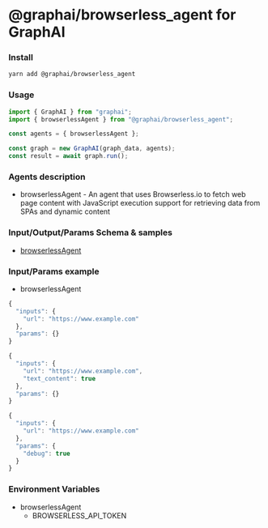 
# @graphai/browserless_agent for GraphAI



### Install

```sh
yarn add @graphai/browserless_agent
```


### Usage

```typescript
import { GraphAI } from "graphai";
import { browserlessAgent } from "@graphai/browserless_agent";

const agents = { browserlessAgent };

const graph = new GraphAI(graph_data, agents);
const result = await graph.run();
```

### Agents description
- browserlessAgent - An agent that uses Browserless.io to fetch web page content with JavaScript execution support for retrieving data from SPAs and dynamic content

### Input/Output/Params Schema & samples
 - [browserlessAgent](https://github.com/receptron/graphai-agents/blob/main/docs/agentDocs/net/browserlessAgent.md)

### Input/Params example
 - browserlessAgent

```typescript
{
  "inputs": {
    "url": "https://www.example.com"
  },
  "params": {}
}
```


```typescript
{
  "inputs": {
    "url": "https://www.example.com",
    "text_content": true
  },
  "params": {}
}
```


```typescript
{
  "inputs": {
    "url": "https://www.example.com"
  },
  "params": {
    "debug": true
  }
}
```


### Environment Variables
 - browserlessAgent
   - BROWSERLESS_API_TOKEN







